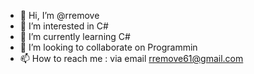 - 👋 Hi, I’m @rremove
- 👀 I’m interested in C#
- 🌱 I’m currently learning C#
- 💞️ I’m looking to collaborate on Programmin
- 📫 How to reach me : via email rremove61@gmail.com

<!---
rremove/rremove is a ✨ special ✨ repository because its `README.md` (this file) appears on your GitHub profile.
You can click the Preview link to take a look at your changes.
--->
